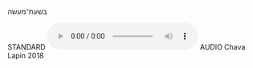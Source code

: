 בשעת־מעשׂה

STANDARD
<audio controls src="https://ia601509.us.archive.org/2/items/ChavaLapin/beshas-mayse%20-%20Chava%20Lapin%2028%20June%202018.mp3"></audio>
AUDIO Chava Lapin 2018